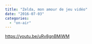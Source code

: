 ```yaml
---
title: "Zelda, mon amour de jeu vidéo"
date: "2016-07-03"
categories: 
  - "on-air"
---
```


https://youtu.be/uRv8gnBMiWM
